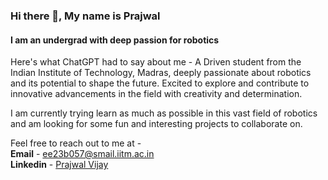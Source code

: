 ### Hi there 👋, My name is Prajwal
#### I am an undergrad with deep passion for robotics
Here's what ChatGPT had to say about me - A Driven student from the Indian Institute of Technology, Madras, deeply passionate about robotics and its potential to shape the future. Excited to explore and contribute to innovative advancements in the field with creativity and determination.

I am currently trying learn as much as possible in this vast field of robotics and am looking for some fun and interesting projects to collaborate on.

Feel free to reach out to me at -  
**Email** - [ee23b057@smail.iitm.ac.in](ee23b057@smail.iitm.ac.in)  
**Linkedin** - [Prajwal Vijay](www.linkedin.com/in/prajwal-vijay-b43b4427b)
